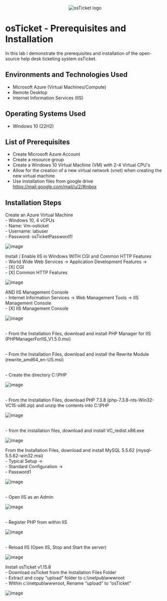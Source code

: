 <p align="center">
<img src="https://i.imgur.com/Clzj7Xs.png" alt="osTicket logo"/>
</p>

<h1>osTicket - Prerequisites and Installation</h1>
In this lab i demonstrate the prerequisites and installation of the open-source help desk ticketing system osTicket.<br />



<h2>Environments and Technologies Used</h2>

- Microsoft Azure (Virtual Machines/Compute)
- Remote Desktop
- Internet Information Services (IIS)

<h2>Operating Systems Used </h2>

- Windows 10</b> (22H2)

<h2>List of Prerequisites</h2>

- Create Microsoft Azure Account
- Create a resource group
- Create a Windows 10 Virtual Machine (VM) with 2-4 Virtual CPU's
- Allow for the creation of a new virtual network (vnet) when creating the new virtual machine
- Use installation files from google drive https://mail.google.com/mail/u/2/#inbox

<h2>Installation Steps</h2>
<p>
Create an Azure Virtual Machine 
<br>- Windows 10, 4 vCPUs </b>
<br>- Name: Vm-osticket </b>
<br>- Username: labuser </b> 
<br>- Password: osTicketPassword1! </b>
</p>

![image](https://github.com/IZEK4K/osticket-prereqs/assets/90485066/ac5e830d-4fc7-46d8-88f4-1f4db1f89e21)




<p>
Install / Enable IIS in Windows WITH
CGI and Common HTTP Features 
<br>-  World Wide Web Services -> Application Development Features -> </b>
<br>- [X] CGI </b>
<br>- [X] Common HTTP Features </b> 
</p>

![image](https://github.com/IZEK4K/osticket-prereqs/assets/90485066/9af90950-677e-4539-af4c-7b237bd55e49)

<p>
AND IIS Management Console
<br>-  Internet Information Services -> Web Management Tools -> IIS Management Console </b>
<br>- [X]  IIS Management Console </b>
</p>

![image](https://github.com/IZEK4K/osticket-prereqs/assets/90485066/3a83dcf4-38df-495a-89e2-e997958e1b17)

<p>
<br>-  From the Installation Files, download and install PHP Manager for IIS (PHPManagerForIIS_V1.5.0.msi) </b>
</p>
<p>
<br>-  From the Installation Files, download and install the Rewrite Module (rewrite_amd64_en-US.msi) </b>
</p>
<p>
<br>-  Create the directory C:\PHP </b>
</p>

![image](https://github.com/IZEK4K/osticket-prereqs/assets/90485066/fa7969fb-1f6c-4355-b0a3-850dd848247d)


<p>
<br>-  From the Installation Files, download PHP 7.3.8 (php-7.3.8-nts-Win32-VC15-x86.zip) and unzip the contents into C:\PHP </b>
</p>

![image](https://github.com/IZEK4K/osticket-prereqs/assets/90485066/c15ac37b-2c6a-4bfe-a18a-67558257e9cd)


<p>
<br>-  from the installation files, download and install VC_redist.x86.exe</b>
</p>

![image](https://github.com/IZEK4K/osticket-prereqs/assets/90485066/d918f2e0-1d1b-47d5-9518-4c7df25d2b1c)


<p>
From the Installation Files, download and install MySQL 5.5.62 (mysql-5.5.62-win32.msi)
<br>- Typical Setup -> </b>
<br>- Standard Configuration -> </b>
<br>- Password1 </b>
</p>

![image](https://github.com/IZEK4K/osticket-prereqs/assets/90485066/e9541bfd-351c-4d08-8152-bdb84b747b1c)

<p>
<br>- Open IIS as an Admin</b>
</p>

![image](https://github.com/IZEK4K/osticket-prereqs/assets/90485066/1dbd1163-2625-42ce-9427-b619c5c97281)

<p>
<br>- Register PHP from within IIS</b>
</p>

![image](https://github.com/IZEK4K/osticket-prereqs/assets/90485066/581ca840-d0d8-459c-abd9-7fc8331411da)

<p>
<br>- Reload IIS (Open IIS, Stop and Start the server)</b>
</p>

![image](https://github.com/IZEK4K/osticket-prereqs/assets/90485066/75cf469c-bc5b-47ee-b0c7-c7c32f61bfd8)

<p>
Install osTicket v1.15.8
<br>- Download osTicket from the Installation Files Folder </b>
<br>- Extract and copy “upload” folder to c:\inetpub\wwwroot </b>
<br>- Within c:\inetpub\wwwroot, Rename “upload” to “osTicket” </b>
</p>

![image](https://github.com/IZEK4K/osticket-prereqs/assets/90485066/a4bb7eea-5cfc-474b-bdeb-2bc6d569e474)


